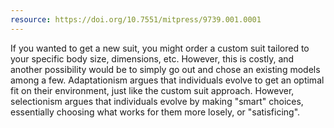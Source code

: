 ```yaml
---
resource: https://doi.org/10.7551/mitpress/9739.001.0001
---
```


If you wanted to get a new suit, you might order a custom suit tailored to your specific body size, dimensions, etc. However, this is costly, and another possibility would be to simply go out and chose an existing models among a few. Adaptationism argues that individuals evolve to get an optimal fit on their environment, just like the custom suit approach. However, selectionism argues that individuals evolve by making "smart" choices, essentially choosing what works for them more losely, or "satisficing".
